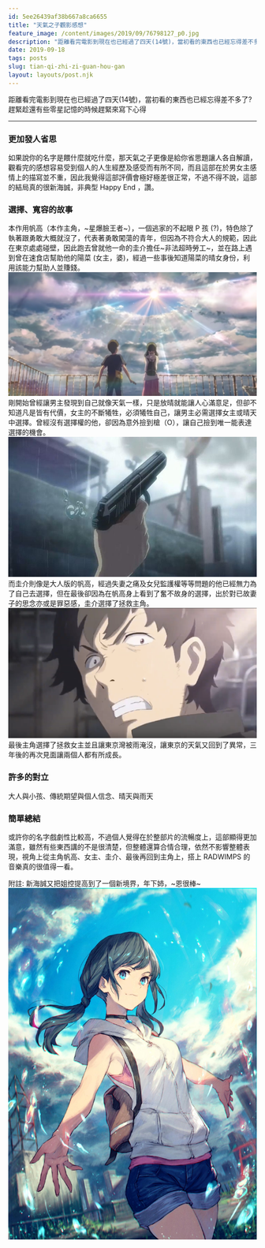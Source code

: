 ```yaml
---
id: 5ee26439af38b667a8ca6655
title: "天氣之子觀影感想"
feature_image: /content/images/2019/09/76798127_p0.jpg
description: "距離看完電影到現在也已經過了四天(14號)，當初看的東西也已經忘得差不多了? 趕緊趁還有些零星記憶的時候趕緊來寫下心得"
date: 2019-09-18
tags: posts
slug: tian-qi-zhi-zi-guan-hou-gan
layout: layouts/post.njk
---
```


<p>距離看完電影到現在也已經過了四天(14號)，當初看的東西也已經忘得差不多了? 趕緊趁還有些零星記憶的時候趕緊來寫下心得</p>
<hr>

### 更加發人省思

如果說你的名字是餵什麼就吃什麼，那天氣之子更像是給你省思題讓人各自解讀，觀看完的感想容易受到個人的人生經歷及感受而有所不同，而且這部在於男女主感情上的描寫並不重，因此我覺得這部評價會極好極差很正常，不過不得不說，這部的結局真的很新海誠，非典型 Happy End ，讚。



### 選擇、寬容的故事

本作用帆高（本作主角，~星爆臉王者~），一個逃家的不起眼 P 孩 (?)，特色除了執著跟勇敢大概就沒了，代表著勇敢闖蕩的青年，但因為不符合大人的規範，因此在東京處處碰壁，因此跑去曾就他一命的圭介擔任~非法超時勞工~，並在路上遇到曾在速食店幫助他的陽菜 (女主，婆)，經過一些事後知道陽菜的晴女身份，利用該能力幫助人並賺錢。
![-----2019-09-18---11.10.10](/img/content/images/2019/09/-----2019-09-18---11.10.10.png)
剛開始曾經讓男主發現到自己就像天氣一樣，只是放晴就能讓人心滿意足，但卻不知道凡是皆有代價，女主的不斷犧牲，必須犧牲自己，讓男主必需選擇女主或晴天中選擇。曾經沒有選擇權的他，卻因為意外撿到槍（O），讓自己撿到唯一能表達選擇的機會。
![v2-d229440a88d3f6d7214732c38ab21e73_hd](/img/content/images/2019/09/v2-d229440a88d3f6d7214732c38ab21e73_hd.jpg)
而圭介則像是大人版的帆高，經過失妻之痛及女兒監護權等等問題的他已經無力為了自己去選擇，但在最後卻因為在帆高身上看到了奮不故身的選擇，出於對已故妻子的思念亦或是罪惡感，圭介選擇了拯救主角。
![-----2019-09-18---11.11.54](/img/content/images/2019/09/-----2019-09-18---11.11.54.png)
最後主角選擇了拯救女主並且讓東京灣被雨淹沒，讓東京的天氣又回到了異常，三年後的再次見面讓兩個人都有所成長。

### 許多的對立

大人與小孩、傳統期望與個人信念、晴天與雨天

### 簡單總結

或許你的名字戲劇性比較高，不過個人覺得在於整部片的流暢度上，這部顯得更加滿意，雖然有些東西講的不是很清楚，但整體還算合情合理，依然不影響整體表現，視角上從主角帆高、女主、圭介、最後再回到主角上，搭上 RADWIMPS 的音樂真的很值得一看。

附註: 新海誠又把姐控提高到了一個新境界，年下姉，~恩很棒~
![](/img/content/images/2019/09/75941714_p0.jpg)
